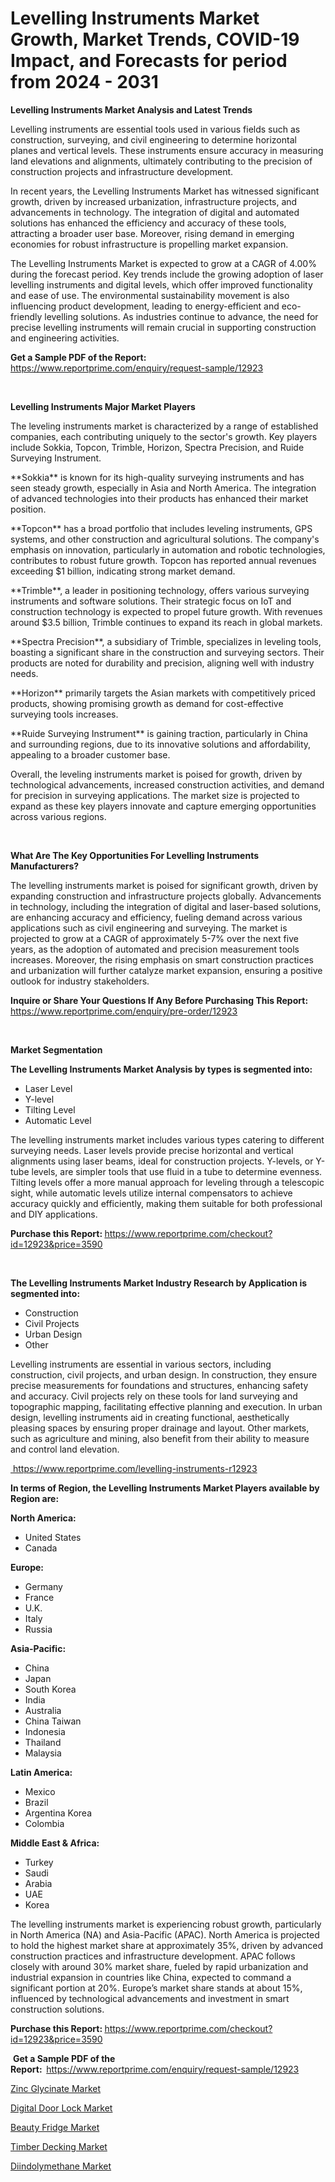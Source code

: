 <p><h1>Levelling Instruments Market Growth, Market Trends, COVID-19 Impact, and Forecasts for period from 2024 - 2031</h1></p><p><strong>Levelling Instruments Market Analysis and Latest Trends</strong></p>
<p><p>Levelling instruments are essential tools used in various fields such as construction, surveying, and civil engineering to determine horizontal planes and vertical levels. These instruments ensure accuracy in measuring land elevations and alignments, ultimately contributing to the precision of construction projects and infrastructure development.</p><p>In recent years, the Levelling Instruments Market has witnessed significant growth, driven by increased urbanization, infrastructure projects, and advancements in technology. The integration of digital and automated solutions has enhanced the efficiency and accuracy of these tools, attracting a broader user base. Moreover, rising demand in emerging economies for robust infrastructure is propelling market expansion.</p><p>The Levelling Instruments Market is expected to grow at a CAGR of 4.00% during the forecast period. Key trends include the growing adoption of laser levelling instruments and digital levels, which offer improved functionality and ease of use. The environmental sustainability movement is also influencing product development, leading to energy-efficient and eco-friendly levelling solutions. As industries continue to advance, the need for precise levelling instruments will remain crucial in supporting construction and engineering activities.</p></p>
<p><strong>Get a Sample PDF of the Report:&nbsp;</strong> <a href="https://www.reportprime.com/enquiry/request-sample/12923">https://www.reportprime.com/enquiry/request-sample/12923</a></p>
<p>&nbsp;</p>
<p><strong>Levelling Instruments Major Market Players</strong></p>
<p><p>The leveling instruments market is characterized by a range of established companies, each contributing uniquely to the sector's growth. Key players include Sokkia, Topcon, Trimble, Horizon, Spectra Precision, and Ruide Surveying Instrument.</p><p>**Sokkia** is known for its high-quality surveying instruments and has seen steady growth, especially in Asia and North America. The integration of advanced technologies into their products has enhanced their market position.</p><p>**Topcon** has a broad portfolio that includes leveling instruments, GPS systems, and other construction and agricultural solutions. The company's emphasis on innovation, particularly in automation and robotic technologies, contributes to robust future growth. Topcon has reported annual revenues exceeding $1 billion, indicating strong market demand.</p><p>**Trimble**, a leader in positioning technology, offers various surveying instruments and software solutions. Their strategic focus on IoT and construction technology is expected to propel future growth. With revenues around $3.5 billion, Trimble continues to expand its reach in global markets.</p><p>**Spectra Precision**, a subsidiary of Trimble, specializes in leveling tools, boasting a significant share in the construction and surveying sectors. Their products are noted for durability and precision, aligning well with industry needs.</p><p>**Horizon** primarily targets the Asian markets with competitively priced products, showing promising growth as demand for cost-effective surveying tools increases.</p><p>**Ruide Surveying Instrument** is gaining traction, particularly in China and surrounding regions, due to its innovative solutions and affordability, appealing to a broader customer base.</p><p>Overall, the leveling instruments market is poised for growth, driven by technological advancements, increased construction activities, and demand for precision in surveying applications. The market size is projected to expand as these key players innovate and capture emerging opportunities across various regions.</p></p>
<p>&nbsp;</p>
<p><strong>What Are The Key Opportunities For Levelling Instruments Manufacturers?</strong></p>
<p><p>The levelling instruments market is poised for significant growth, driven by expanding construction and infrastructure projects globally. Advancements in technology, including the integration of digital and laser-based solutions, are enhancing accuracy and efficiency, fueling demand across various applications such as civil engineering and surveying. The market is projected to grow at a CAGR of approximately 5-7% over the next five years, as the adoption of automated and precision measurement tools increases. Moreover, the rising emphasis on smart construction practices and urbanization will further catalyze market expansion, ensuring a positive outlook for industry stakeholders.</p></p>
<p><strong>Inquire or Share Your Questions If Any Before Purchasing This Report:</strong> <a href="https://www.reportprime.com/enquiry/pre-order/12923">https://www.reportprime.com/enquiry/pre-order/12923</a></p>
<p>&nbsp;</p>
<p><strong>Market Segmentation</strong></p>
<p><strong>The Levelling Instruments Market Analysis by types is segmented into:</strong></p>
<p><ul><li>Laser Level</li><li>Y-level</li><li>Tilting Level</li><li>Automatic Level</li></ul></p>
<p><p>The levelling instruments market includes various types catering to different surveying needs. Laser levels provide precise horizontal and vertical alignments using laser beams, ideal for construction projects. Y-levels, or Y-tube levels, are simpler tools that use fluid in a tube to determine evenness. Tilting levels offer a more manual approach for leveling through a telescopic sight, while automatic levels utilize internal compensators to achieve accuracy quickly and efficiently, making them suitable for both professional and DIY applications.</p></p>
<p><strong>Purchase this Report:&nbsp;</strong><a href="https://www.reportprime.com/checkout?id=12923&price=3590">https://www.reportprime.com/checkout?id=12923&price=3590</a></p>
<p>&nbsp;</p>
<p><strong>The Levelling Instruments Market Industry Research by Application is segmented into:</strong></p>
<p><ul><li>Construction</li><li>Civil Projects</li><li>Urban Design</li><li>Other</li></ul></p>
<p><p>Levelling instruments are essential in various sectors, including construction, civil projects, and urban design. In construction, they ensure precise measurements for foundations and structures, enhancing safety and accuracy. Civil projects rely on these tools for land surveying and topographic mapping, facilitating effective planning and execution. In urban design, levelling instruments aid in creating functional, aesthetically pleasing spaces by ensuring proper drainage and layout. Other markets, such as agriculture and mining, also benefit from their ability to measure and control land elevation.</p></p>
<p><a href="https://www.reportprime.com/levelling-instruments-r12923">&nbsp;https://www.reportprime.com/levelling-instruments-r12923</a></p>
<p><strong>In terms of Region, the Levelling Instruments Market Players available by Region are:</strong></p>
<p>
    <p> <strong> North America: </strong>
        <ul>
            <li>United States</li>
            <li>Canada</li>
        </ul>
        </p> 
    <p> <strong> Europe: </strong>
        <ul>
            <li>Germany</li>
            <li>France</li>
            <li>U.K.</li>
            <li>Italy</li>
            <li>Russia</li>
        </ul>
        </p> 
    <p> <strong> Asia-Pacific: </strong>
        <ul>
            <li>China</li>
            <li>Japan</li>
            <li>South Korea</li>
            <li>India</li>
            <li>Australia</li>
            <li>China Taiwan</li>
            <li>Indonesia</li>
            <li>Thailand</li>
            <li>Malaysia</li>
        </ul>
        </p> 
    <p> <strong> Latin America: </strong>
        <ul>
            <li>Mexico</li>
            <li>Brazil</li>
            <li>Argentina Korea</li>
            <li>Colombia</li>
        </ul>
        </p> 
    <p> <strong> Middle East & Africa: </strong>
        <ul>
            <li>Turkey</li>
            <li>Saudi</li>
            <li>Arabia</li>
            <li>UAE</li>
            <li>Korea</li>
        </ul>
    </p>
    </p>
<p><p>The levelling instruments market is experiencing robust growth, particularly in North America (NA) and Asia-Pacific (APAC). North America is projected to hold the highest market share at approximately 35%, driven by advanced construction practices and infrastructure development. APAC follows closely with around 30% market share, fueled by rapid urbanization and industrial expansion in countries like China, expected to command a significant portion at 20%. Europe’s market share stands at about 15%, influenced by technological advancements and investment in smart construction solutions.</p></p>
<p><strong>Purchase this Report: </strong><a href="https://www.reportprime.com/checkout?id=12923&price=3590">https://www.reportprime.com/checkout?id=12923&price=3590</a></p>
<p>&nbsp;<strong>Get a Sample PDF of the Report:&nbsp;&nbsp;</strong><a href="https://www.reportprime.com/enquiry/request-sample/12923">https://www.reportprime.com/enquiry/request-sample/12923</a></p>
<p><strong></strong></p>
<p><p><a href="https://www.linkedin.com/pulse/strategic-insights-global-zinc-glycinate-market-trends-2024-w6exc?trackingId=0Mk3pfEoRomi7vV4Gx8b%2Fg%3D%3D">Zinc Glycinate Market</a></p><p><a href="https://medium.com/@kaylagreenj1521/global-digital-door-lock-market-exploring-market-share-market-trends-and-future-growth-ca56744af17e">Digital Door Lock Market</a></p><p><a href="https://issuu.com/reportprime-2/docs/beauty-fridge-market-size-2030.pptx_29822b2e6de2c7">Beauty Fridge Market</a></p><p><a href="https://medium.com/@kathleenjacksond65/timber-decking-market-size-share-analysis-growth-trends-forecast-2024-2031-81e2f250d28b">Timber Decking Market</a></p><p><a href="https://www.linkedin.com/pulse/market-dynamics-future-trends-global-diindolymethane-l4kzc?trackingId=mHa7v%2Bl6RPy8nK7S1ryBTg%3D%3D">Diindolymethane Market</a></p></p>
